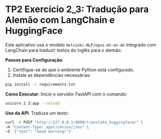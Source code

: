 # TP2 Exercício 2_3: Tradução para Alemão com LangChain e HuggingFace
Este aplicativo usa o modelo `Helsinki-NLP/opus-mt-en-de` integrado com LangChain para traduzir textos do inglês para o alemão.

**Passos para Configuração**:

1. Certifique-se de que o ambiente Python está configurado.
2. Instale as dependências necessárias:
```bash
pip install -r requirements.txt
```

**Como Executar**: Inicie o servidor FastAPI com o comando:
```bash
uvicorn 2_3:app --reload
```

**Uso da API**: Traduza um texto:

```bash
curl -X POST "http://127.0.0.1:8000/translate_huggingface/" \
-H "Content-Type: application/json" \
-d '{"text": "Good morning!"}'
```